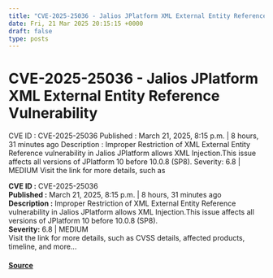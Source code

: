 ```yaml
---
title: "CVE-2025-25036 - Jalios JPlatform XML External Entity Reference Vulnerability"
date: Fri, 21 Mar 2025 20:15:15 +0000
draft: false
type: posts
---
```

# CVE-2025-25036 - Jalios JPlatform XML External Entity Reference Vulnerability





 CVE ID : CVE-2025-25036 Published : March 21, 2025, 8:15 p.m. | 8 hours, 31 minutes ago Description : Improper Restriction of XML External Entity Reference vulnerability in Jalios JPlatform allows XML Injection.This issue affects all versions of JPlatform 10 before 10.0.8 (SP8). Severity: 6.8 | MEDIUM Visit the link for more details, such as

**CVE ID :** CVE-2025-25036  
**Published :** March 21, 2025, 8:15 p.m. | 8 hours, 31 minutes ago  
**Description :** Improper Restriction of XML External Entity Reference vulnerability in Jalios JPlatform allows XML Injection.This issue affects all versions of JPlatform 10 before 10.0.8 (SP8).  
**Severity:** 6.8 | MEDIUM  
Visit the link for more details, such as CVSS details, affected products, timeline, and more...

#### [Source](https://cvefeed.io/vuln/detail/CVE-2025-25036)


